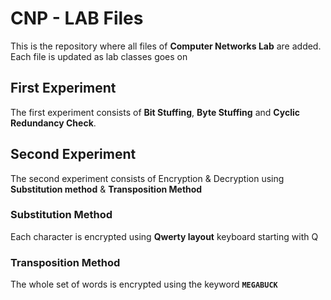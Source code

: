 # CNP - LAB Files

This is the repository where all files of **Computer Networks Lab** are added. 
Each file is updated as lab classes goes on

## First Experiment

The first experiment consists of **Bit Stuffing**, **Byte Stuffing** and **Cyclic Redundancy Check**. 

## Second Experiment

The second experiment consists of Encryption & Decryption using **Substitution method** & **Transposition Method**

### Substitution Method

Each character is encrypted using **Qwerty layout** keyboard starting with Q

### Transposition Method

The whole set of words is encrypted using the keyword **`MEGABUCK`**